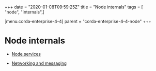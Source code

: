+++
date = "2020-01-08T09:59:25Z"
title = "Node internals"
tags = [ "node", "internals",]

[menu.corda-enterprise-4-4]
parent = "corda-enterprise-4-4-node"
+++


# Node internals


* [Node services](node-services.md)

* [Networking and messaging](messaging.md)



